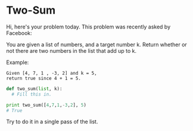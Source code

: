 # Two-Sum

Hi, here's your problem today. This problem was recently asked by Facebook:

You are given a list of numbers, and a target number k. Return whether or not there are two numbers in the list that add up to k.

Example:
```
Given [4, 7, 1 , -3, 2] and k = 5,
return true since 4 + 1 = 5.
```

```python
def two_sum(list, k):
  # Fill this in.

print two_sum([4,7,1,-3,2], 5)
# True
```

Try to do it in a single pass of the list.

